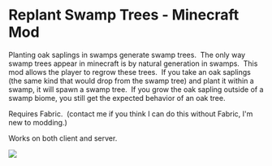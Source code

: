 # Replant Swamp Trees - Minecraft Mod

Planting oak saplings in swamps generate swamp trees.  The only way swamp trees appear in minecraft is by natural generation in swamps.  This mod allows the player to regrow these trees.  If you take an oak saplings (the same kind that would drop from the swamp tree) and plant it within a swamp, it will spawn a swamp tree.  If you grow the oak sapling outside of a swamp biome, you still get the expected behavior of an oak tree. 

Requires Fabric.  (contact me if you think I can do this without Fabric, I'm new to modding.) 

Works on both client and server.

![](demo.gif)
